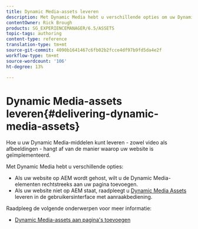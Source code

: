 ```yaml
---
title: Dynamic Media-assets leveren
description: Met Dynamic Media hebt u verschillende opties om uw Dynamic Media-middelen - zowel video als afbeeldingen - naar uw website te verzenden.
contentOwner: Rick Brough
products: SG_EXPERIENCEMANAGER/6.5/ASSETS
topic-tags: authoring
content-type: reference
translation-type: tm+mt
source-git-commit: 4090b1641467c6fb02b2fcce4df97b9fd5da4e2f
workflow-type: tm+mt
source-wordcount: '106'
ht-degree: 13%

---
```



# Dynamic Media-assets leveren{#delivering-dynamic-media-assets}

Hoe u uw Dynamic Media-middelen kunt leveren - zowel video als afbeeldingen - hangt af van de manier waarop uw website is geïmplementeerd.

Met Dynamic Media hebt u verschillende opties:

* Als uw website op AEM wordt gehost, wilt u de Dynamic Media-elementen rechtstreeks aan uw pagina toevoegen.
* Als uw website niet op AEM staat, raadpleegt u [Dynamic Media Assets](/help/assets/delivering-dynamic-media-assets.md) leveren in de gebruikersinterface met aanraakbediening.

Raadpleeg de volgende onderwerpen voor meer informatie:

* [Dynamic Media-assets aan pagina&#39;s toevoegen](/help/sites-classic-ui-authoring/dynamic-media-assets-adding-to-page.md)

